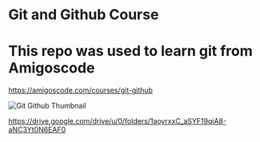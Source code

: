 # Git and Github Course

# This repo was used to learn git from Amigoscode

https://amigoscode.com/courses/git-github

![Git   Github Thumbnail](https://user-images.githubusercontent.com/107305274/209530582-c100fd84-b696-4bc7-9223-fcbf1f460dad.png)

https://drive.google.com/drive/u/0/folders/1aoyrxxC_aSYF19qiA8-aNC3Yt0N6EAF0
